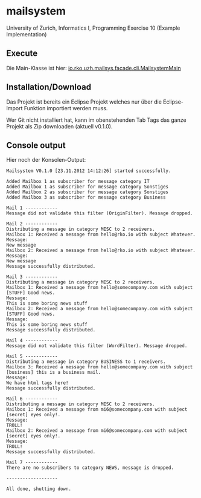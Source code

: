 mailsystem
==========

University of Zurich, Informatics I, Programming Exercise 10 (Example Implementation)

Execute
-------
Die Main-Klasse ist hier: [io.rko.uzh.mailsys.facade.cli.MailsystemMain](https://github.com/rkoch/mailsystem/blob/master/src/io/rko/uzh/mailsys/facade/cli/MailsystemMain.java) 

Installation/Download
---------------------
Das Projekt ist bereits ein Eclipse Projekt welches nur über die Eclipse-Import Funktion importiert werden muss.

Wer Git nicht installiert hat, kann im obenstehenden Tab Tags das ganze Projekt als Zip downloaden (aktuell v0.1.0).

Console output
--------------
Hier noch der Konsolen-Output:
```
Mailsystem V0.1.0 [23.11.2012 14:12:26] started successfully.

Added Mailbox 1 as subscriber for message category IT
Added Mailbox 1 as subscriber for message category Sonstiges
Added Mailbox 2 as subscriber for message category Sonstiges
Added Mailbox 3 as subscriber for message category Business

Mail 1 ------------
Message did not validate this filter (OriginFilter). Message dropped.

Mail 2 ------------
Distributing a message in category MISC to 2 receivers.
Mailbox 1: Received a message from hello@rko.io with subject Whatever.
Message:
New message
Mailbox 2: Received a message from hello@rko.io with subject Whatever.
Message:
New message
Message successfully distributed.

Mail 3 ------------
Distributing a message in category MISC to 2 receivers.
Mailbox 1: Received a message from hello@somecompany.com with subject [STUFF] Good news.
Message:
This is some boring news stuff
Mailbox 2: Received a message from hello@somecompany.com with subject [STUFF] Good news.
Message:
This is some boring news stuff
Message successfully distributed.

Mail 4 ------------
Message did not validate this filter (WordFilter). Message dropped.

Mail 5 ------------
Distributing a message in category BUSINESS to 1 receivers.
Mailbox 3: Received a message from hello@somecompany.com with subject [business] this is a business mail.
Message:
We have html tags here!
Message successfully distributed.

Mail 6 ------------
Distributing a message in category MISC to 2 receivers.
Mailbox 1: Received a message from mi6@somecompany.com with subject [secret] eyes only!.
Message:
TROLL!
Mailbox 2: Received a message from mi6@somecompany.com with subject [secret] eyes only!.
Message:
TROLL!
Message successfully distributed.

Mail 7 ------------
There are no subscribers to category NEWS, message is dropped.

-------------------

All done, shutting down.
```